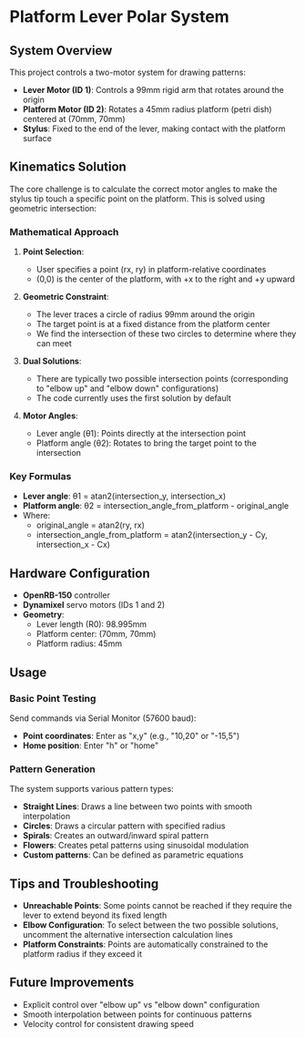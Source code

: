 # Platform Lever Polar System

## System Overview

This project controls a two-motor system for drawing patterns:

- **Lever Motor (ID 1)**: Controls a 99mm rigid arm that rotates around the origin
- **Platform Motor (ID 2)**: Rotates a 45mm radius platform (petri dish) centered at (70mm, 70mm)
- **Stylus**: Fixed to the end of the lever, making contact with the platform surface

## Kinematics Solution

The core challenge is to calculate the correct motor angles to make the stylus tip touch a specific point on the platform. This is solved using geometric intersection:

### Mathematical Approach

1. **Point Selection**:
   - User specifies a point (rx, ry) in platform-relative coordinates
   - (0,0) is the center of the platform, with +x to the right and +y upward

2. **Geometric Constraint**:
   - The lever traces a circle of radius 99mm around the origin
   - The target point is at a fixed distance from the platform center
   - We find the intersection of these two circles to determine where they can meet

3. **Dual Solutions**:
   - There are typically two possible intersection points (corresponding to "elbow up" and "elbow down" configurations)
   - The code currently uses the first solution by default

4. **Motor Angles**:
   - Lever angle (θ1): Points directly at the intersection point
   - Platform angle (θ2): Rotates to bring the target point to the intersection

### Key Formulas

- **Lever angle**: θ1 = atan2(intersection_y, intersection_x)
- **Platform angle**: θ2 = intersection_angle_from_platform - original_angle
- Where:
  - original_angle = atan2(ry, rx)
  - intersection_angle_from_platform = atan2(intersection_y - Cy, intersection_x - Cx)

## Hardware Configuration

- **OpenRB-150** controller
- **Dynamixel** servo motors (IDs 1 and 2)
- **Geometry**:
  - Lever length (R0): 98.995mm
  - Platform center: (70mm, 70mm)
  - Platform radius: 45mm

## Usage

### Basic Point Testing

Send commands via Serial Monitor (57600 baud):
- **Point coordinates**: Enter as "x,y" (e.g., "10,20" or "-15,5")
- **Home position**: Enter "h" or "home"

### Pattern Generation

The system supports various pattern types:
- **Straight Lines**: Draws a line between two points with smooth interpolation
- **Circles**: Draws a circular pattern with specified radius
- **Spirals**: Creates an outward/inward spiral pattern
- **Flowers**: Creates petal patterns using sinusoidal modulation
- **Custom patterns**: Can be defined as parametric equations

## Tips and Troubleshooting

- **Unreachable Points**: Some points cannot be reached if they require the lever to extend beyond its fixed length
- **Elbow Configuration**: To select between the two possible solutions, uncomment the alternative intersection calculation lines
- **Platform Constraints**: Points are automatically constrained to the platform radius if they exceed it

## Future Improvements

- Explicit control over "elbow up" vs "elbow down" configuration
- Smooth interpolation between points for continuous patterns
- Velocity control for consistent drawing speed